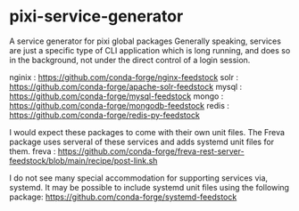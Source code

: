 # pixi-service-generator
A service generator for pixi global packages
Generally speaking, services are just a specific type of CLI application which is
long running, and does so in the background, not under the direct control of a login session.

nginix : https://github.com/conda-forge/nginx-feedstock
solr : https://github.com/conda-forge/apache-solr-feedstock
mysql : https://github.com/conda-forge/mysql-feedstock
mongo : https://github.com/conda-forge/mongodb-feedstock
redis : https://github.com/conda-forge/redis-py-feedstock

I would expect these packages to come with their own unit files.
The Freva package uses serveral of these services and adds systemd unit files for them.
freva : https://github.com/conda-forge/freva-rest-server-feedstock/blob/main/recipe/post-link.sh

I do not see many special accommodation for supporting services via, systemd.
It may be possible to include systemd unit files using the following package:
https://github.com/conda-forge/systemd-feedstock
